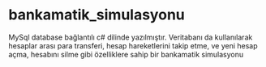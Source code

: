 # bankamatik_simulasyonu
MySql database bağlantılı c# dilinde yazılmıştır.
Veritabanı da kullanılarak hesaplar arası para transferi, hesap hareketlerini takip etme, ve yeni hesap açma, hesabını silme gibi özelliklere sahip bir bankamatik simulasyonu
